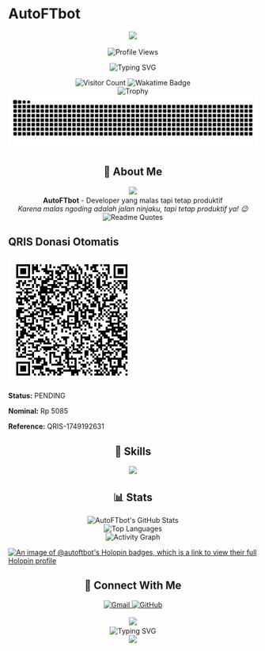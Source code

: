 # AutoFTbot
<p align="center">
  <img src="https://capsule-render.vercel.app/api?type=waving&amp;color=7A92B8&amp;height=200&amp;section=header&text=AutoFTbot&fontSize=90&animation=fadeIn&fontAlignY=35&desc=Malas%20Ngoding%20Adalah%20Jalan%20Ninjaku&descAlignY=55&descAlign=50&descSize=25&fontColor=ffffff&descColor=ffffff&customColorList=7A92B8" />
</p>

<div align="center">
  <img src="https://profile-counter.glitch.me/AutoFTbot/count.svg" alt="Profile Views" />
</div>

<p align="center">
  <img src="https://readme-typing-svg.herokuapp.com?font=JetBrains+Mono&weight=600&size=30&duration=3000&pause=1000&color=7A92B8&center=true&vCenter=true&width=435&lines=JUMLAH+ORANG+GABUT;MAU+NGAPAIN;SI+BANG" alt="Typing SVG" />
</p>

<div align="center">
  <img src="https://komarev.com/ghpvc/?username=AutoFTbot&label=Visitor&color=7A92B8&style=for-the-badge" alt="Visitor Count" />
  <img src="https://wakatime.com/badge/user/eebb3dd8-d9b2-40de-9b88-6fd6cac99dbc.svg?style=for-the-badge" alt="Wakatime Badge" />
</div>

<div align="center">
  <img src="https://github-profile-trophy.vercel.app/?username=AutoFTbot&theme=radical&no-frame=true&row=1&column=7" alt="Trophy" />
</div>

<div align="center">
  <img src="https://github.com/AutoFTbot/AutoFTbot/blob/output/github-contribution-grid-snake-dark.svg" alt="Snake animation" />
</div>

<h2 align="center">👋 About Me</h2>

<div align="center">
  <img src="https://media.giphy.com/media/L1R1tvI9svkIWwpVYr/giphy.gif" width="200" />
  <br>
  <strong>AutoFTbot</strong> - Developer yang malas tapi tetap produktif
  <br>
  <i>Karena malas ngoding adalah jalan ninjaku, tapi tetap produktif ya! 😉</i>
</div>

<div align="center">
  <img src="https://quotes-github-readme.vercel.app/api?type=horizontal&theme=radical" alt="Readme Quotes" />
</div>

<!-- QRIS_START -->
<!-- QRIS_START -->
## QRIS Donasi Otomatis

![QRIS](qris.png)

**Status:** PENDING

**Nominal:** Rp 5085

**Reference:** QRIS-1749192631
<!-- QRIS_END -->
<!-- QRIS_END -->
<!-- QRIS_END -->
<!-- QRIS_END -->
<!-- QRIS_END -->
<!-- QRIS_END -->

<h2 align="center">🎯 Skills</h2>

<div align="center">
  <img src="https://skillicons.dev/icons?i=python,javascript,react,nodejs,html,css,git" />
</div>

<h2 align="center">📊 Stats</h2>

<div align="center">
  <img src="https://github-readme-stats.vercel.app/api?username=AutoFTbot&show_icons=true&theme=radical&hide_border=true&bg_color=20232a&icon_color=ff0000&title_color=7A92B8&text_color=ffffff&ring_color=ff0000" alt="AutoFTbot's GitHub Stats" />
</div>

<div align="center">
  <img src="https://github-readme-stats.vercel.app/api/top-langs/?username=AutoFTbot&layout=donut&theme=radical&hide_border=true&bg_color=20232a&title_color=7A92B8&text_color=ffffff" alt="Top Languages" />
</div>

<div align="center">
  <img src="https://github-readme-activity-graph.vercel.app/graph?username=AutoFTbot&theme=redical&hide_border=true&bg_color=20232a&color=ff0000&line=ff0000&point=ff0000&area=true&hide_title=true&area_color=ff000033" alt="Activity Graph" />
</div>

[![An image of @autoftbot's Holopin badges, which is a link to view their full Holopin profile](https://holopin.me/autoftbot)](https://holopin.io/@autoftbot)

<h2 align="center">🤝 Connect With Me</h2>

<div align="center">
  <a href="mailto:autoftbot.dev@gmail.com">
    <img src="https://img.shields.io/badge/Gmail-D14836?style=for-the-badge&logo=gmail&logoColor=white" alt="Gmail" />
  </a>
  <a href="https://github.com/AutoFTbot/AutoFTbot/issues">
    <img src="https://img.shields.io/badge/GitHub-100000?style=for-the-badge&logo=github&logoColor=white" alt="GitHub" />
  </a>
</div>

<br>

<div align="center">
  <img src="https://media.giphy.com/media/M9gbBd9nbDrOTu1Mqx/giphy.gif" width="100">
</div>

<div align="center">
  <img src="https://readme-typing-svg.herokuapp.com?font=JetBrains+Mono&weight=500&size=25&pause=1000&color=7A92B8&center=true&vCenter=true&width=435&lines=KEEP+CALM+AND+BE+LAZY;TAPI+TETAP+PRODUKTIF" alt="Typing SVG" />
</div>

<div align="center">
  <img src="https://capsule-render.vercel.app/api?type=waving&color=7A92B8&height=120&section=footer&text=Made%20with%20❤️%20by%20AutoFTbot&fontSize=20&fontColor=ffffff&animation=twinkling&descSize=25&fontAlignY=80" />
</div>
